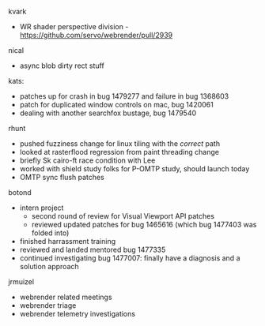 kvark
  * WR shader perspective division - https://github.com/servo/webrender/pull/2939

nical
  * async blob dirty rect stuff

kats:
  * patches up for crash in bug 1479277 and failure in bug 1368603
  * patch for duplicated window controls on mac, bug 1420061
  * dealing with another searchfox bustage, bug 1479540

rhunt
  * pushed fuzziness change for linux tiling with the _correct_ path
  * looked at rasterflood regression from paint threading change
  * briefly Sk cairo-ft race condition with Lee
  * worked with shield study folks for P-OMTP study, should launch today
  * OMTP sync flush patches

botond
  * intern project 
    * second round of review for Visual Viewport API patches 
    * reviewed updated patches for bug 1465616 (which bug 1477403 was folded into) 
  * finished harrassment training 
  * reviewed and landed mentored bug 1477335 
  * continued investigating bug 1477007: finally have a diagnosis and a solution approach

jrmuizel
  * webrender related meetings
  * webrender triage
  * webrender telemetry investigations
